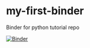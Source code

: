 # my-first-binder
Binder for python tutorial repo


[![Binder](https://mybinder.org/badge_logo.svg)](https://mybinder.org/v2/gh/Laura-k-a/my-first-binder/HEAD)
